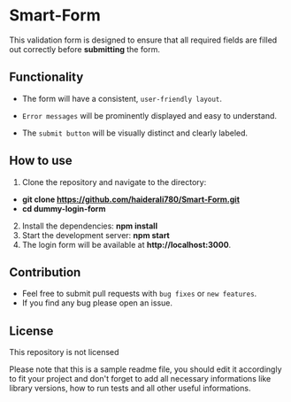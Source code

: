 # Smart-Form
This validation form is designed to ensure that all required fields are filled out correctly before **submitting** the form.
## Functionality
- The form will have a consistent, `user-friendly layout`.

- `Error messages` will be prominently displayed and easy to understand.
- The `submit button` will be visually distinct and clearly labeled.

## How to use
1. Clone the repository and navigate to the directory:
- **git clone https://github.com/haiderali780/Smart-Form.git**
- **cd dummy-login-form**
2. Install the dependencies:
**npm install**
3. Start the development server:
**npm start**
4. The login form will be available at **http://localhost:3000**.
## Contribution
- Feel free to submit pull requests with `bug fixes` or `new features`.
- If you find any bug please open an issue.




## License
This repository is not licensed 

Please note that this is a sample readme file, you should edit it accordingly to fit your project and don't forget to add all necessary informations like library versions, how to run tests and all other useful informations.
